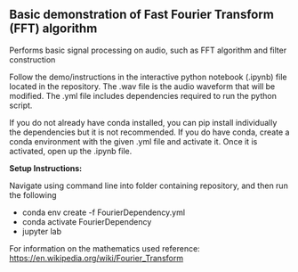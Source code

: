 ## Basic demonstration of Fast Fourier Transform (FFT) algorithm
Performs basic signal processing on audio, such as FFT algorithm and filter construction

Follow the demo/instructions in the interactive python notebook (.ipynb) file located in the repository. The .wav file is the audio waveform that will be modified. The .yml file includes dependencies required to run the python script. 

If you do not already have conda installed, you can pip install individually the dependencies but it is not recommended. If you do have conda, create a conda environment with the given .yml file and activate it. Once it is activated, open up the .ipynb file.

**Setup Instructions:**

Navigate using command line into folder containing repository, and then run the following

* conda env create -f FourierDependency.yml
* conda activate FourierDependency
* jupyter lab

For information on the mathematics used reference: https://en.wikipedia.org/wiki/Fourier_Transform
